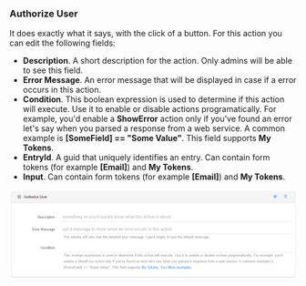 ### Authorize User

It does exactly what it says, with the click of a button. For this action you can edit the following fields:

* **Description**. A short description for the action. Only admins will be able to see this field.
* **Error Message**. An error message that will be displayed in case if a error occurs in this action.
* **Condition**. This boolean expression is used to determine if this action will execute. Use it to enable or disable actions programatically. For example, you'd enable a **ShowError** action only if you've found an error let's say when you parsed a response from a web service. A common example is **[SomeField] == "Some Value"**. This field supports **My Tokens**. 
* **EntryId**. A guid that uniquely identifies an entry. Can contain form tokens (for example **[Email]**) and **My Tokens**.
* **Input**. Can contain form tokens (for example **[Email]**) and **My Tokens**.

![](authorize_user.png)